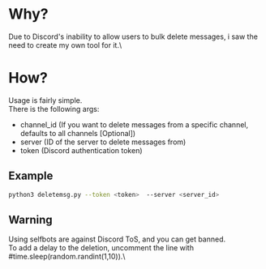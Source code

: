 # Why?
Due to Discord's inability to allow users to bulk delete messages, i saw the need to create my own tool for it.\

# How?
Usage is fairly simple.\
There is the following args:
- channel_id (If you want to delete messages from a specific channel, defaults to all channels [Optional])
- server (ID of the server to delete messages from)
- token (Discord authentication token)

## Example
```bash
python3 deletemsg.py --token <token>  --server <server_id>
```

## Warning
Using selfbots are against Discord ToS, and you can get banned.\
To add a delay to the deletion, uncomment the line with #time.sleep(random.randint(1,10)).\
